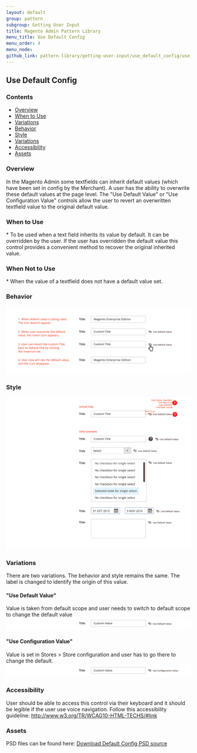 ```yaml
---
layout: default
group: pattern
subgroup: Getting User Input
title: Magento Admin Pattern Library
menu_title: Use Default Config
menu_order: 4
menu_node:
github_link: pattern-library/getting-user-input/use_default_config/use_default_config.md
---
```


<h2> Use Default Config </h2>

<h3>Contents</h3> 

* <a href="#overview">Overview</a>
* <a href="#whentouse">When to Use</a>
* <a href="#whennottouse">Variations</a>
* <a href="#behavior">Behavior</a>
* <a href="#style">Style</a>
* <a href="#variation">Variations</a>
* <a href="#accessibility">Accessibility</a>
* <a href="#assets">Assets</a>

<h3 id="overview">Overview</h3>
In the Magento Admin some textfields can inherit default values (which have been set in config by the Merchant). A user has the ability to overwrite these default values at the page level. The "Use Default Value" or "Use Configuration Value" controls allow the user to revert an overwritten textfield value to the original default value.

<h3 id="whentouse">When to Use</h3>
* To be used when a text field inherits its value by default.  It can be overridden by the user.   If the user has overridden the default value this control provides a convenient method to recover the original inherited value.

<h3 id="whennottouse">When Not to Use</h3>
* When the value of a textfield does not have a default value set.

<h3 id="behavior">Behavior</h3>
<img src="img/defaultconfig_behavior.jpg">

<h3 id="style">Style</h3>

<img src="img/defaultconfig_style.jpg">

<h3 id="variation">Variations</h3>
There are two variations. The behavior and style remains the same. The label is changed to identify the origin of this value.

<h4>"Use Default Value"</h4>
Value is taken from default scope and user needs to switch to default scope to change the default value


<img src="img/variation1.jpg">

<h4>"Use Configuration Value"</h4>
Value is set in Stores > Store configuration and user has to go there to change the default.

<img src="img/variation2.jpg">



<h3 id="accessibility">Accessibility</h3>

User should be able to access this control via their keyboard and it should be legible if the user use voice navigation. Follow this accessibility guideline: <a href="http://www.w3.org/TR/WCAG10-HTML-TECHS/#link">http://www.w3.org/TR/WCAG10-HTML-TECHS/#link <a>


<h3 id="assets">Assets</h3>
PSD files can be found here:
<a href="src/defaultconfig.psd">Download Default Config PSD source</a>
